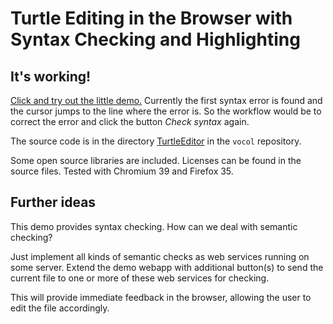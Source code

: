 # Turtle Editing in the Browser with Syntax Checking and Highlighting

## It's working!

[Click and try out the little demo.](https://rawgit.com/mobivoc/vocol/master/TurtleEditor/github-ttl-editor.html)
Currently the first syntax error is found and the cursor jumps to the
line where the error is. So the workflow would be to correct the error
and click the button *Check syntax* again.

The source code is in the directory
[TurtleEditor](https://github.com/mobivoc/vocol/tree/master/TurtleEditor)
in the `vocol` repository.

Some open source libraries are included. Licenses can be found in the
source files. Tested with Chromium 39 and Firefox 35.

## Further ideas

This demo provides syntax checking. How can we deal with semantic checking?

Just implement all kinds of semantic checks as web services running on
some server. Extend the demo webapp with additional button(s) to send
the current file to one or more of these web services for checking.

This will provide immediate feedback in the browser,
allowing the user to edit the file accordingly.